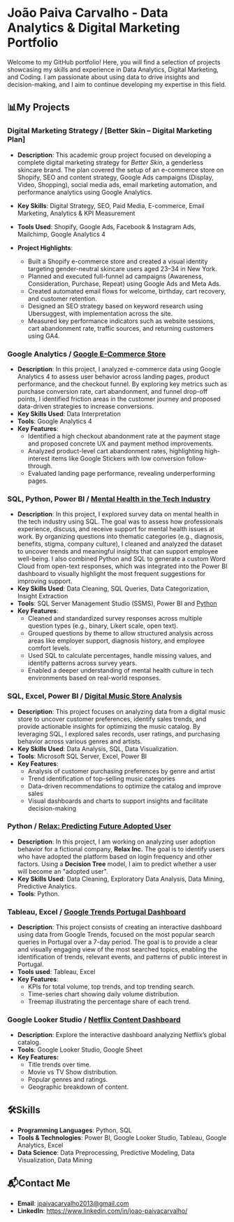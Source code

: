 # João Paiva Carvalho - Data Analytics & Digital Marketing Portfolio

Welcome to my GitHub portfolio! Here, you will find a selection of projects showcasing my skills and experience in Data Analytics, Digital Marketing, and Coding. 
I am passionate about using data to drive insights and decision-making, and I aim to continue developing my expertise in this field.

## 📊My Projects

### Digital Marketing Strategy / [Better Skin – Digital Marketing Plan]
- **Description**: This academic group project focused on developing a complete digital marketing strategy for *Better Skin*, a genderless skincare brand. The plan covered the setup of an e-commerce store on Shopify, SEO and content strategy, Google Ads campaigns (Display, Video, Shopping), social media ads, email marketing automation, and performance analytics using Google Analytics.
- **Key Skills**: Digital Strategy, SEO, Paid Media, E-commerce, Email Marketing, Analytics & KPI Measurement
- **Tools Used**: Shopify, Google Ads, Facebook & Instagram Ads, Mailchimp, Google Analytics 4

- **Project Highlights**:
  - Built a Shopify e-commerce store and created a visual identity targeting gender-neutral skincare users aged 23–34 in New York.
  - Planned and executed full-funnel ad campaigns (Awareness, Consideration, Purchase, Repeat) using Google Ads and Meta Ads.
  - Created automated email flows for welcome, birthday, cart recovery, and customer retention.
  - Designed an SEO strategy based on keyword research using Ubersuggest, with implementation across the site.
  - Measured key performance indicators such as website sessions, cart abandonment rate, traffic sources, and returning customers using GA4.

### Google Analytics / [Google E-Commerce Store](https://github.com/JPaivaCarvalho/Portfolio/blob/main/Google%20Merchandise%20Store%20-%20Google%20Analytics.md)
- **Description**: In this project, I analyzed e-commerce data using Google Analytics 4 to assess user behavior across landing pages, product performance, and the checkout funnel. By exploring key metrics such as purchase conversion rate, cart abandonment, and funnel drop-off points, I identified friction areas in the customer journey and proposed data-driven strategies to increase conversions.
- **Key Skills Used**: Data Interpretation
- **Tools**: Google Analytics 4
- **Key Features**:
  - Identified a high checkout abandonment rate at the payment stage and proposed concrete UX and payment method improvements.
  - Analyzed product-level cart abandonment rates, highlighting high-interest items like Google Stickers with low conversion follow-through.
  - Evaluated landing page performance, revealing underperforming pages.

### SQL, Python, Power BI / [Mental Health in the Tech Industry](https://github.com/JPaivaCarvalho/Portfolio/blob/main/Mental%20Health%20in%20Tech%20Industry/Mental%20Health%20in%20the%20Tech%20Industry.md)
- **Description**: In this project, I explored survey data on mental health in the tech industry using SQL. The goal was to assess how professionals experience, discuss, and receive support for mental health issues at work. By organizing questions into thematic categories (e.g., diagnosis, benefits, stigma, company culture), I cleaned and analyzed the dataset to uncover trends and meaningful insights that can support employee well-being. I also combined Python and SQL to generate a custom Word Cloud from open-text responses, which was integrated into the Power BI dashboard to visually highlight the most frequent suggestions for improving support.
- **Key Skills Used**: Data Cleaning, SQL Queries, Data Categorization, Insight Extraction
- **Tools**: SQL Server Management Studio (SSMS), Power BI and [Python](https://colab.research.google.com/drive/1BJCwakEKMms_kOmQOM0LTZrEnYwSzQ6y?usp=sharing)
- **Key Features**:
  - Cleaned and standardized survey responses across multiple question types (e.g., binary, Likert scale, open text).  
  - Grouped questions by theme to allow structured analysis across areas like employer support, diagnosis history, and employee comfort levels.  
  - Used SQL to calculate percentages, handle missing values, and identify patterns across survey years.  
  - Enabled a deeper understanding of mental health culture in tech environments based on real-world responses.

### SQL, Excel, Power BI / [Digital Music Store Analysis](https://github.com/JPaivaCarvalho/Portfolio/tree/main/Digital%20Music%20Store%20Analysis)
- **Description**: This project focuses on analyzing data from a digital music store to uncover customer preferences, identify sales trends, and provide actionable insights for optimizing the music catalog. By leveraging SQL, I explored sales records, user ratings, and purchasing behavior across various genres and artists.
- **Key Skills Used**: Data Analysis, SQL, Data Visualization.
- **Tools**: Microsoft SQL Server, Excel, Power BI
- **Key Features**:
  - Analysis of customer purchasing preferences by genre and artist
  - Trend identification of top-selling music categories
  - Data-driven recommendations to optimize the catalog and improve sales
  - Visual dashboards and charts to support insights and facilitate decision-making

### Python / [Relax: Predicting Future Adopted User](https://github.com/JPaivaCarvalho/Portfolio/blob/main/RELAX%20INC:%20Predicting%20Future%20Adopted%20User.ipynb)
- **Description**: In this project, I am working on analyzing user adoption behavior for a fictional company, **Relax Inc.** The goal is to identify users who have adopted
  the platform based on login frequency and other factors. Using a **Decision Tree** model, I aim to predict whether a user will become an "adopted user".
- **Key Skills Used**: Data Cleaning, Exploratory Data Analysis, Data Mining, Predictive Analytics.
- **Tools**: Python.

### Tableau, Excel / [Google Trends Portugal Dashboard](https://public.tableau.com/app/profile/jo.o.paiva.carvalho/viz/GoogleTrendsDashboardPortugal/Panel1)
- **Description**: This project consists of creating an interactive dashboard using data from Google Trends, focused on the most popular search queries in Portugal over a 7-day period. The goal is to provide a clear and visually engaging view of the most searched topics, enabling the identification of trends, relevant events, and patterns of public interest in Portugal.
- **Tools used**: Tableau, Excel
- **Key Features**:
  - KPIs for total volume, top trends, and top trending search.
  - Time-series chart showing daily volume distribution.
  - Treemap illustrating the percentage share of each trend.
 
### Google Looker Studio / [Netflix Content Dashboard](https://lookerstudio.google.com/s/laonNBS0l6M)
- **Description**: Explore the interactive dashboard analyzing Netflix’s global catalog.
- **Tools**: Google Looker Studio, Google Sheet
- **Key Features:**
  - Title trends over time.
  - Movie vs TV Show distribution.
  - Popular genres and ratings.
  - Geographic breakdown of content.

## 🛠️Skills
- **Programming Languages**: Python, SQL
- **Tools & Technologies**: Power BI, Google Looker Studio, Tableau, Google Analytics, Excel
- **Data Science**: Data Preprocessing, Predictive Modeling, Data Visualization, Data Mining

## 📬Contact Me
- **Email**: jpaivacarvalho2013@gmail.com
- **LinkedIn**: https://www.linkedin.com/in/joao-paivacarvalho/ 
